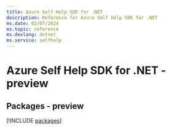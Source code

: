 ```yaml
---
title: Azure Self Help SDK for .NET
description: Reference for Azure Self Help SDK for .NET
ms.date: 02/07/2024
ms.topic: reference
ms.devlang: dotnet
ms.service: selfhelp
---
```

# Azure Self Help SDK for .NET - preview
## Packages - preview
[!INCLUDE [packages](self-help-index.md)]